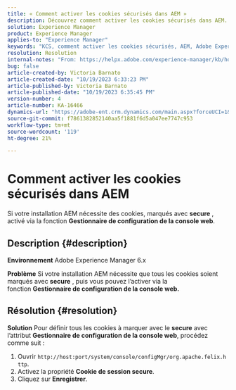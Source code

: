 ```yaml
---
title: « Comment activer les cookies sécurisés dans AEM »
description: Découvrez comment activer les cookies sécurisés dans AEM.  Activez par l’intermédiaire du gestionnaire de configuration de la console web.
solution: Experience Manager
product: Experience Manager
applies-to: "Experience Manager"
keywords: "KCS, comment activer les cookies sécurisés, AEM, Adobe Experience Manager, 6.x"
resolution: Resolution
internal-notes: "From: https://helpx.adobe.com/experience-manager/kb/how-to-enable-secure-cookies-in-AEM.html"
bug: false
article-created-by: Victoria Barnato
article-created-date: "10/19/2023 6:33:23 PM"
article-published-by: Victoria Barnato
article-published-date: "10/19/2023 6:35:45 PM"
version-number: 4
article-number: KA-16466
dynamics-url: "https://adobe-ent.crm.dynamics.com/main.aspx?forceUCI=1&pagetype=entityrecord&etn=knowledgearticle&id=c8a038fb-ad6e-ee11-8df0-6045bd006793"
source-git-commit: f7861382852140aa5f1881f6d5a047ee7747c953
workflow-type: tm+mt
source-wordcount: '119'
ht-degree: 21%

---
```


# Comment activer les cookies sécurisés dans AEM


Si votre installation AEM nécessite des cookies, marqués avec <b>secure</b> , activé via la fonction <b>Gestionnaire de configuration de la console web</b>.

## Description {#description}


<b>Environnement</b>
Adobe Experience Manager 6.x

<b>Problème</b>
Si votre installation AEM nécessite que tous les cookies soient marqués avec <b>secure</b> , puis vous pouvez l’activer via la fonction <b>Gestionnaire de configuration de la console web.</b>


## Résolution {#resolution}


<b>Solution</b>
Pour définir tous les cookies à marquer avec le <b>secure</b> avec l’attribut <b>Gestionnaire de configuration de la console web</b>, procédez comme suit :

1. Ouvrir `http://host:port/system/console/configMgr/org.apache.felix.http`.
2. Activez la propriété <b>Cookie de session secure</b>.
3. Cliquez sur <b>Enregistrer</b>.


